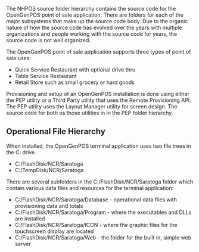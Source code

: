 The NHPOS source folder hierarchy contains the source code for the OpenGenPOS point of sale application.
There are folders for each of the major subsystems that make up the source code body. Due to the organic
nature of how the source code has evolved over the years with multiple organizations and people working
with the source code for years, the source code is not well organized.

The OpenGenPOS point of sale application supports three types of point of sale uses:
 - Quick Service Restaurant with optional drive thru
 - Table Service Restaurant
 - Retail Store such as small grocery or hard goods

Provisioning and setup of an OpenGenPOS installation is done using either the PEP utility or a
Third Party utility that uses the Remote Provisioning API. The PEP utility uses the Layout Manager
utility for screen design. The source code for both os those utilities in in the PEP folder hierarchy.

## Operational File Hierarchy

When installed, the OpenGenPOS terminal application uses two file trees in the C: drive.
 - C:/FlashDisk/NCR/Saratoga
 - C:/TempDisk/NCR/Saratoga
 
 There are several subfolders in the C:/FlashDisk/NCR/Saratoga folder which contain various data files
 and resources for the terminal application:
  - C:/FlashDisk/NCR/Saratoga/Database - operational data files with provisioning data and totals
  - C:/FlashDisk/NCR/Saratoga/Program - where the executables and DLLs are installed
  - C:/FlashDisk/NCR/Saratoga/ICON - where the graphic files for the touchscreen display are located
  - C:/FlashDisk/NCR/Saratoga/Web - the folder for the built in, simple web server
  
